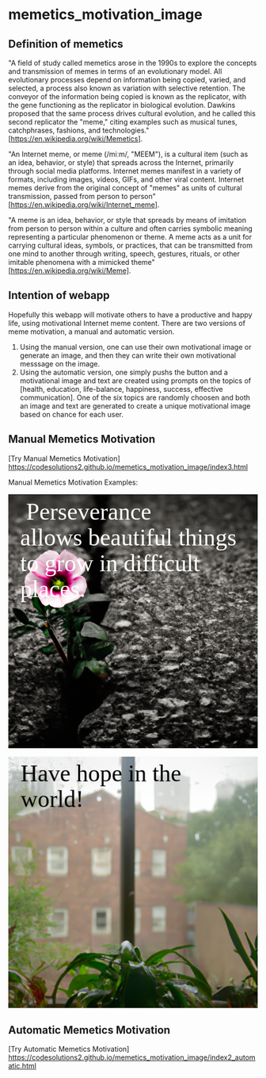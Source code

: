# memetics_motivation_image

## Definition of memetics
"A field of study called memetics arose in the 1990s to explore the concepts and transmission of memes in terms of an evolutionary model. All evolutionary processes depend on information being copied, varied, and selected, a process also known as variation with selective retention. The conveyor of the information being copied is known as the replicator, with the gene functioning as the replicator in biological evolution. Dawkins proposed that the same process drives cultural evolution, and he called this second replicator the "meme," citing examples such as musical tunes, catchphrases, fashions, and technologies." [https://en.wikipedia.org/wiki/Memetics].

"An Internet meme, or meme (/miːm/, "MEEM"), is a cultural item (such as an idea, behavior, or style) that spreads across the Internet, primarily through social media platforms. Internet memes manifest in a variety of formats, including images, videos, GIFs, and other viral content. Internet memes derive from the original concept of "memes" as units of cultural transmission, passed from person to person" [https://en.wikipedia.org/wiki/Internet_meme]. 

"A meme is an idea, behavior, or style that spreads by means of imitation from person to person within a culture and often carries symbolic meaning representing a particular phenomenon or theme. A meme acts as a unit for carrying cultural ideas, symbols, or practices, that can be transmitted from one mind to another through writing, speech, gestures, rituals, or other imitable phenomena with a mimicked theme" [https://en.wikipedia.org/wiki/Meme]. 


## Intention of webapp
Hopefully this webapp will motivate others to have a productive and happy life, using motivational Internet meme content. There are two versions of meme motivation, a manual and automatic version. 
1. Using the manual version, one can use their own motivational image or generate an image, and then they can write their own motivational messsage on the image.
2. Using the automatic version, one simply pushs the button and a motivational image and text are created using prompts on the topics of [health, education, life-balance, happiness, success, effective communication]. One of the six topics are randomly choosen and both an image and text are generated to create a unique motivational image based on chance for each user.


## Manual Memetics Motivation 
[Try Manual Memetics Motivation] https://codesolutions2.github.io/memetics_motivation_image/index3.html

Manual Memetics Motivation Examples:

![alt_text](perseverance.png)


![alt_text](have_hope_in_the_world.png)

## Automatic Memetics Motivation 
[Try Automatic Memetics Motivation] https://codesolutions2.github.io/memetics_motivation_image/index2_automatic.html
